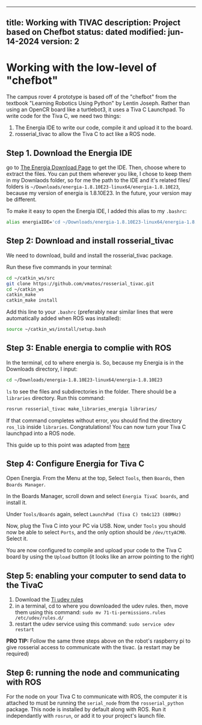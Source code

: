 ---
title: Working with TIVAC
description: Project based on Chefbot
status: dated
modified: jun-14-2024
version: 2
--

# Working with the low-level of "chefbot"

The campus rover 4 prototype is based off of the "chefbot" from the textbook "Learning Robotics Using Python" by Lentin Joseph. Rather than using an OpenCR board like a turtlebot3, it uses a Tiva C Launchpad. To write code for the Tiva C, we need two things:

1. The Energia IDE to write our code, compile it and upload it to the board.
2. rosserial_tivac to allow the Tiva C to act like a ROS node.

## Step 1. Download the Energia IDE

go to [The Energia Download Page](https://energia.nu/download/) to get the IDE. Then, choose where to extract the files. You can put them wherever you like, I chose to keep them in my Downlaods folder, so for me the path to the IDE and it's related files/ folders is `~/Downloads/energia-1.8.10E23-linux64/energia-1.8.10E23`, because my version of energia is 1.8.10E23. In the future, your version may be different.

To make it easy to open the Energia IDE, I added this alias to my `.bashrc`:

``` sh
alias energiaIDE='cd ~/Downloads/energia-1.8.10E23-linux64/energia-1.8.10E23 && ./energia'
```

## Step 2: Download and install rosserial_tivac

We need to download, build and install the rosserial_tivac package.

Run these five commands in your terminal:

``` sh
cd ~/catkin_ws/src
git clone https://github.com/vmatos/rosserial_tivac.git
cd ~/catkin_ws
catkin_make
catkin_make install
```

Add this line to your `.bashrc` (preferably near similar lines that were automatically added when ROS was installed):

``` sh
source ~/catkin_ws/install/setup.bash
```

## Step 3: Enable energia to complie with ROS

In the terminal, cd to where energia is. So, because my Energia is in the Downloads directory, I input:

``` sh
cd ~/Downloads/energia-1.8.10E23-linux64/energia-1.8.10E23
```

`ls` to see the files and subdirectories in the folder. There should be a `libraries` directory. Run this command:

``` sh
rosrun rosserial_tivac make_libraries_energia libraries/
```

If that command completes without error, you should find the directory `ros_lib` inside `libraries`. Congratulations! You can now turn your Tiva C launchpad into a ROS node.

This guide up to this point was adapted from [here](http://wiki.ros.org/rosserial_tivac/Tutorials/Energia%20Setup)

## Step 4: Configure Energia for Tiva C

Open Energia. From the Menu at the top, Select `Tools`, then `Boards`, then `Boards Manager`.

In the Boards Manager, scroll down and select `Energia TivaC boards`, and install it.

Under `Tools/Boards` again, select `LaunchPad (Tiva C) tm4c123 (80MHz)`

Now, plug the Tiva C into your PC via USB. Now, under `Tools` you should now be able to select `Ports`, and the only option should be `/dev/ttyACM0`. Select it.

You are now configured to compile and upload your code to the Tiva C board by using the `Upload` button (it looks like an arrow pointing to the right)

## Step 5: enabling your computer to send data to the TivaC

1. Download the [Ti udev rules](https://s3.amazonaws.com/energiaUS/files/71-ti-permissions.rules)
2. in a terminal, cd to where you downloaded the udev rules. then, move them using this command: `sudo mv 71-ti-permissions.rules /etc/udev/rules.d/`
3. restart the udev service using this command: `sudo service udev restart`

**PRO TIP:** Follow the same three steps above on the robot's raspberry pi to give rosserial access to communicate with the tivac. (a restart may be required)

## Step 6: running the node and communicating with ROS

For the node on your Tiva C to communicate with ROS, the computer it is attached to must be running the `serial_node` from the `rosserial_python` package. This node is installed by default along with ROS. Run it independantly with `rosrun`, or add it to your project's launch file.
